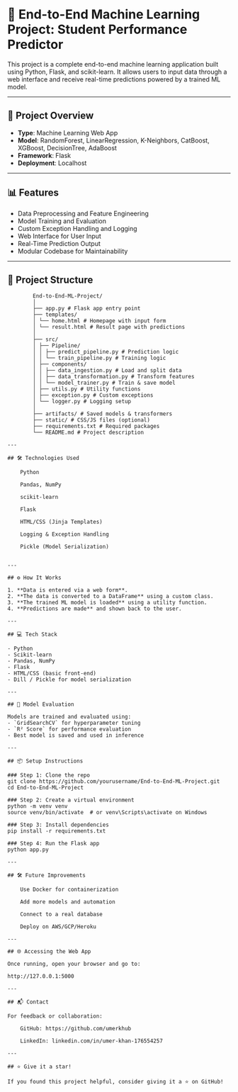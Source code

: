 # 🧠 End-to-End Machine Learning Project: Student Performance Predictor

This project is a complete end-to-end machine learning application built using Python, Flask, and scikit-learn. It allows users to input data through a web interface and receive real-time predictions powered by a trained ML model.

---

## 🚀 Project Overview

- **Type**: Machine Learning Web App  
- **Model**: RandomForest, LinearRegression, K-Neighbors, CatBoost, XGBoost, DecisionTree, AdaBoost
- **Framework**: Flask  
- **Deployment**: Localhost

---

## 📊 Features

- Data Preprocessing and Feature Engineering
- Model Training and Evaluation
- Custom Exception Handling and Logging
- Web Interface for User Input
- Real-Time Prediction Output
- Modular Codebase for Maintainability

---

## 🧱 Project Structure

```plaintext
        End-to-End-ML-Project/
        │
        ├── app.py # Flask app entry point
        ├── templates/
        │ └── home.html # Homepage with input form
        │ └── result.html # Result page with predictions
        │
        ├── src/
        │ ├── Pipeline/
        │ │ ├── predict_pipeline.py # Prediction logic
        │ │ └── train_pipeline.py # Training logic
        │ ├── components/
        │ │ ├── data_ingestion.py # Load and split data
        │ │ ├── data_transformation.py # Transform features
        │ │ └── model_trainer.py # Train & save model
        │ ├── utils.py # Utility functions
        │ ├── exception.py # Custom exceptions
        │ └── logger.py # Logging setup
        │
        ├── artifacts/ # Saved models & transformers
        ├── static/ # CSS/JS files (optional)
        ├── requirements.txt # Required packages
        └── README.md # Project description

---

## 🛠 Technologies Used

    Python

    Pandas, NumPy

    scikit-learn

    Flask

    HTML/CSS (Jinja Templates)

    Logging & Exception Handling

    Pickle (Model Serialization)


---

## ⚙️ How It Works

1. **Data is entered via a web form**.
2. **The data is converted to a DataFrame** using a custom class.
3. **The trained ML model is loaded** using a utility function.
4. **Predictions are made** and shown back to the user.

---

## 💻 Tech Stack

- Python
- Scikit-learn
- Pandas, NumPy
- Flask
- HTML/CSS (basic front-end)
- Dill / Pickle for model serialization

---

## 🧪 Model Evaluation

Models are trained and evaluated using:
- `GridSearchCV` for hyperparameter tuning
- `R² Score` for performance evaluation
- Best model is saved and used in inference

---

## 📦 Setup Instructions

### Step 1: Clone the repo
git clone https://github.com/yourusername/End-to-End-ML-Project.git
cd End-to-End-ML-Project

### Step 2: Create a virtual environment
python -m venv venv
source venv/bin/activate  # or venv\Scripts\activate on Windows

### Step 3: Install dependencies
pip install -r requirements.txt

### Step 4: Run the Flask app
python app.py

---

## 🛠️ Future Improvements

    Use Docker for containerization

    Add more models and automation

    Connect to a real database

    Deploy on AWS/GCP/Heroku

---

## 🌐 Accessing the Web App

Once running, open your browser and go to:

http://127.0.0.1:5000

---

## 📬 Contact

For feedback or collaboration:

    GitHub: https://github.com/umerkhub

    LinkedIn: linkedin.com/in/umer-khan-176554257 

---

## ⭐ Give it a star!

If you found this project helpful, consider giving it a ⭐ on GitHub!